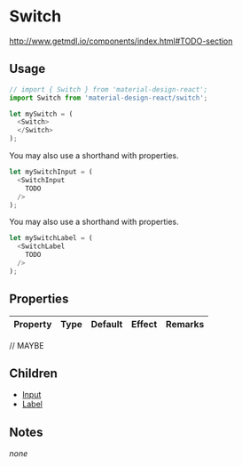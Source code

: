 # Switch

http://www.getmdl.io/components/index.html#TODO-section


## Usage

```javascript
// import { Switch } from 'material-design-react';
import Switch from 'material-design-react/switch';

let mySwitch = (
  <Switch>
  </Switch>
);
```

You may also use a shorthand with properties.

```javascript
let mySwitchInput = (
  <SwitchInput
    TODO
  />
);
```
You may also use a shorthand with properties.

```javascript
let mySwitchLabel = (
  <SwitchLabel
    TODO
  />
);
```


## Properties

Property | Type | Default | Effect | Remarks
-------- | -----| ------- | ------ | -------

// MAYBE


## Children

* [Input](./input/README.md)
* [Label](./label/README.md)


## Notes

*none*
